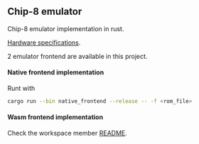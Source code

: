 ## Chip-8 emulator

Chip-8 emulator implementation in rust.

[Hardware specifications](http://devernay.free.fr/hacks/chip8/C8TECH10.HTM#3.1).

2 emulator frontend are available in this project.

#### Native frontend implementation

Runt with
```bash
cargo run --bin native_frontend --release -- -f <rom_file>
```

#### Wasm frontend implementation

Check the workspace member [README](/wasm_frontend/README.md).
